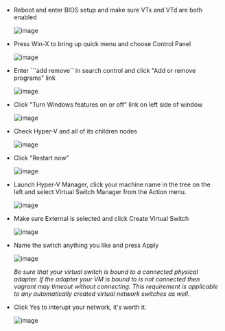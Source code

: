 - Reboot and enter BIOS setup and make sure VTx and VTd are both enabled

  ![image](hyper-v-0.jpg)

- Press Win-X to bring up quick menu and choose Control Panel

  ![image](hyper-v-1.png)

- Enter ```add remove`` in search control and click "Add or remove programs" link

  ![image](hyper-v-2.png)
  
- Click "Turn Windows features on or off" link on left side of window

  ![image](hyper-v-3.png)

- Check Hyper-V and all of its children nodes

  ![image](hyper-v-4.png)

- Click "Restart now"

  ![image](hyper-v-5.png)

- Launch Hyper-V Manager, click your machine name in the tree on the left and select Virtual Switch Manager from the Action menu.

  ![image](hyper-v-6.png)

- Make sure External is selected and click Create Virtual Switch

  ![image](hyper-v-7.png)

- Name the switch anything you like and press Apply

  ![image](hyper-v-8.png)

  *Be sure that your virtual switch is bound to a connected physical adapter. If the adapter your VM is bound to is not connected then vagrant may timeout without connecting. This requirement is applicable to any automatically created virtual network switches as well.*
  
- Click Yes to interupt your network, it's worth it.

  ![image](hyper-v-9.png)

